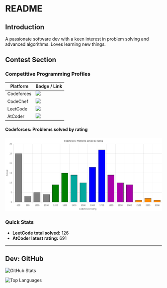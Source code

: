 # README

## Introduction
A passionate software dev with a keen interest in problem solving and advanced algorithms. Loves learning new things.

## Contest Section

### Competitive Programming Profiles
| Platform   | Badge / Link |
|------------|--------------|
| Codeforces | [![](https://img.shields.io/badge/Codeforces-x2.0-blue)](https://codeforces.com/profile/x2.0) |
| CodeChef   | [![](https://img.shields.io/badge/CodeChef-awatanshsingh1-orange)](https://www.codechef.com/users/awatanshsingh1) |
| LeetCode   | [![](https://img.shields.io/badge/LeetCode-X2-0-yellow)](https://leetcode.com/X2-0) |
| AtCoder    | [![](https://img.shields.io/badge/AtCoder-awatansh-red)](https://atcoder.jp/users/awatansh) |

#### Codeforces: Problems solved by rating
<div align="center">
  <img src="assets/cf_rating_chart.png" alt="Codeforces problems solved by rating" />
</div>

### Quick Stats
- **LeetCode total solved:** 126
- **AtCoder latest rating:** 691

---

## Dev: GitHub
![GitHub Stats](https://github-readme-stats.vercel.app/api?username=awatansh&show_icons=true&theme=dark)

![Top Languages](https://github-readme-stats.vercel.app/api/top-langs/?username=awatansh&layout=compact&theme=dark)
